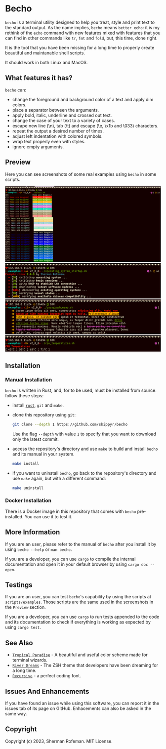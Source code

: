 # Becho

`becho` is a terminal utility designed to help you treat, style and print text
to the standard output. As the name implies, `becho` means `better echo`: 
it is my rethink of the `echo` command with new features mixed with features
that you can find in other commands like `tr`, `fmt` and `fold`, but, this
time, done right.

It is the tool that you have been missing for a long time to properly create
beautiful and maintanable shell scripts.

It should work in both Linux and MacOS.


## What features it has?
`becho` can:

  + change the foreground and background color of a text and apply dim colors.
  + place a separator between the arguments.
  + apply bold, italic, underline and crossed out text.
  + change the case of your text to a variety of cases.
  + escape new line (\n), tab (\t) and escape (\e, \x1b and \033) characters.
  + repeat the output a desired number of times.
  + adjust left indentation with colored symbols.
  + wrap text properly even with styles.
  + ignore empty arguments.


## Preview

Here you can see screenshots of some real examples using `becho` in some
scripts.

![](images/preview/colors.png)
![](images/preview/operating_system_startup.png)
![](images/preview/paragraph_wrap.png)
![](images/preview/cpu_temperatures.png)


## Installation


### Manual Installation

`becho` is written in Rust, and, for to be used, must be installed from source.
follow these steps:

  + install [`rust`](https://www.rust-lang.org), `git` and `make`.
  + clone this repository using `git`:

    ```bash
    git clone --depth 1 https://github.com/skippyr/becho
    ```

    Use the flag `--depth` with value `1` to specify that you want to download
    only the latest commit.

  + access the repository's directory and use `make` to build and install
    `becho` and its manual in your system.

    ```bash
    make install
    ```

  + if you want to uninstall `becho`, go back to the repository's directory
    and use `make` again, but with a different command:

    ```bash
    make uninstall
    ```
   

### Docker Installation

There is a Docker image in this repository that comes with `becho`
pre-installed. You can use it to test it.


## More Information

If you are an user, please refer to the manual of `becho` after you install it by
using `becho --help` or `man becho`.

If you are a developer, you can use `cargo` to compile the internal
documentation and open it in your default browser by using `cargo doc --open`.


## Testings

If you are an user, you can test `becho`'s capability by using the scripts
at `scripts/examples`. Those scripts are the same used in the screenshots in
the `Preview` section.

If you are a developer, you can use `cargo` to run tests appended to the code
and its documentation to check if everything is working as expected by using
`cargo test`.


## See Also

  + [`Tropical Paradise`](https://github.com/skippyr/tropical_paradise) - A
    beautiful and useful color scheme made for terminal wizards.
  + [`River Dreams`](https://github.com/skippyr/river_dreams) - The ZSH theme
    that developers have been dreaming for a long time.
  + [`Recursive`](https://github.com/arrowtype/recursive) - a perfect coding
    font.


## Issues And Enhancements

If you have found an issue while using this software, you can report it in
the issues tab of its page on GitHub. Enhacements can also be asked in the
same way.


## Copyright

Copyright (c) 2023, Sherman Rofeman. MIT License.
